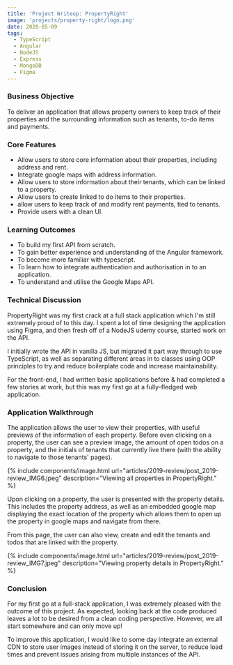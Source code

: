 ```yaml
---
title: 'Project Writeup: PropertyRight'
image: 'projects/property-right/logo.png'
date: 2020-05-09
tags:
  - TypeScript
  - Angular
  - NodeJS
  - Express
  - MongoDB
  - Figma
---
```


### Business Objective

To deliver an application that allows property owners to keep track of their properties and the surrounding information such as tenants, to-do items and payments.

### Core Features

- Allow users to store core information about their properties, including address and rent.
- Integrate google maps with address information.
- Allow users to store information about their tenants, which can be linked to a property.
- Allow users to create linked to do items to their properties.
- allow users to keep track of and modify rent payments, tied to tenants.
- Provide users with a clean UI.

### Learning Outcomes

- To build my first API from scratch.
- To gain better experience and understanding of the Angular framework.
- To become more familiar with typescript.
- To learn how to integrate authentication and authorisation in to an application.
- To understand and utilise the Google Maps API.

### Technical Discussion

PropertyRight was my first crack at a full stack application which I'm still extremely proud of to this day. I spent a lot of time designing the application using Figma, and then fresh off of a NodeJS udemy course, started work on the API.

I initially wrote the API in vanilla JS, but migrated it part way through to use TypeScript, as well as separating different areas in to classes using OOP principles to try and reduce boilerplate code and increase maintainability.

For the front-end, I had written basic applications before & had completed a few stories at work, but this was my first go at a fully-fledged web application.

### Application Walkthrough

The application allows the user to view their properties, with useful previews of the information of each property. Before even clicking on a property, the user can see a preview image, the amount of open todos on a property, and the initials of tenants that currently live there (with the ability to navigate to those tenants' pages).

{% include components/image.html url="articles/2019-review/post_2019-review_IMG6.jpeg" description="Viewing all properties in PropertyRight." %}

Upon clicking on a property, the user is presented with the property details. This includes the property address, as well as an embedded google map displaying the exact location of the property which allows them to open up the property in google maps and navigate from there.

From this page, the user can also view, create and edit the tenants and todos that are linked with the property.

{% include components/image.html url="articles/2019-review/post_2019-review_IMG7.jpeg" description="Viewing property details in PropertyRight." %}

### Conclusion

For my first go at a full-stack application, I was extremely pleased with the outcome of this project. As expected, looking back at the code produced leaves a lot to be desired from a clean coding perspective. However, we all start somewhere and can only move up!

To improve this application, I would like to some day integrate an external CDN to store user images instead of storing it on the server, to reduce load times and prevent issues arising from multiple instances of the API.
